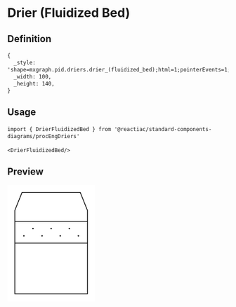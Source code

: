 # Drier (Fluidized Bed)

## Definition

```
{
  _style: 'shape=mxgraph.pid.driers.drier_(fluidized_bed);html=1;pointerEvents=1;align=center;verticalLabelPosition=bottom;verticalAlign=top;dashed=0;',
  _width: 100,
  _height: 140,
}
```

## Usage

```
import { DrierFluidizedBed } from '@reactiac/standard-components-diagrams/procEngDriers'

<DrierFluidizedBed/>
```

## Preview

<img src="./drier-fluidized-bed.png" width="200"/>
